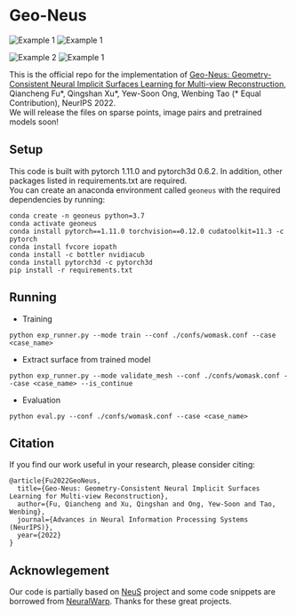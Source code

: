 # Geo-Neus
![Example 1](media/scan24.gif)
![Example 1](media/scan40.gif)

![Example 2](media/scan63.gif)
![Example 1](media/scan110.gif)

This is the official repo for the implementation of [Geo-Neus: Geometry-Consistent Neural Implicit Surfaces Learning for Multi-view Reconstruction](https://arxiv.org/abs/2205.15848), Qiancheng Fu*, Qingshan Xu*, Yew-Soon Ong, Wenbing Tao (* Equal Contribution), NeurIPS 2022.  
We will release the files on sparse points, image pairs and pretrained models soon!

## Setup  
This code is built with pytorch 1.11.0 and pytorch3d 0.6.2. In addition, other packages listed in requirements.txt are required.  
You can create an anaconda environment called `geoneus` with the required dependencies by running:
```  
conda create -n geoneus python=3.7  
conda activate geoneus  
conda install pytorch==1.11.0 torchvision==0.12.0 cudatoolkit=11.3 -c pytorch  
conda install fvcore iopath  
conda install -c bottler nvidiacub  
conda install pytorch3d -c pytorch3d  
pip install -r requirements.txt  
```  
## Running 
* Training  
```
python exp_runner.py --mode train --conf ./confs/womask.conf --case <case_name>
```  
* Extract surface from trained model
```
python exp_runner.py --mode validate_mesh --conf ./confs/womask.conf --case <case_name> --is_continue
```
* Evaluation
```
python eval.py --conf ./confs/womask.conf --case <case_name>
```
## Citation
If you find our work useful in your research, please consider citing:
```
@article{Fu2022GeoNeus,  
  title={Geo-Neus: Geometry-Consistent Neural Implicit Surfaces Learning for Multi-view Reconstruction}, 
  author={Fu, Qiancheng and Xu, Qingshan and Ong, Yew-Soon and Tao, Wenbing}, 
  journal={Advances in Neural Information Processing Systems (NeurIPS)},
  year={2022}
}
```
## Acknowlegement
Our code is partially based on [NeuS](https://github.com/Totoro97/NeuS) project and some code snippets are borrowed from [NeuralWarp](https://github.com/fdarmon/NeuralWarp). Thanks for these great projects.
